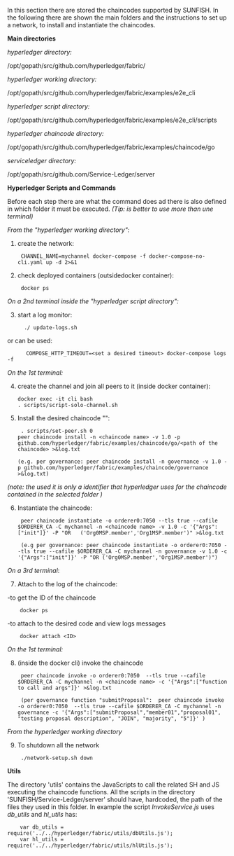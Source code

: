 In this section there are stored the chaincodes supported by SUNFISH.
In the following there are shown the main folders and the instructions to set up a network, to install and instantiate the chaincodes. 

**Main directories**

*hyperledger directory:*

/opt/gopath/src/github.com/hyperledger/fabric/

*hyperledger working directory:*

/opt/gopath/src/github.com/hyperledger/fabric/examples/e2e_cli

*hyperledger script directory:*

/opt/gopath/src/github.com/hyperledger/fabric/examples/e2e_cli/scripts

*hyperledger chaincode directory:*

/opt/gopath/src/github.com/hyperledger/fabric/examples/chaincode/go

*serviceledger directory:*

/opt/gopath/src/github.com/Service-Ledger/server




**Hyperledger Scripts and Commands**

Before each step there are what the command does ad there is also defined in which folder it must be executed.
_(Tip: is better to use more than une terminal)_   

*From the "hyperledger working directory":*

1) create the network:

        CHANNEL_NAME=mychannel docker-compose -f docker-compose-no-cli.yaml up -d 2>&1

2) check deployed containers (outsidedocker container):
        
        docker ps

*On a 2nd terminal inside the "hyperledger script directory":*

3) start a  log monitor:
         
         ./ update-logs.sh

or can be used:
          
          COMPOSE_HTTP_TIMEOUT=<set a desired timeout> docker-compose logs -f

*On the 1st terminal:*

4) create the channel and join all peers to it (inside docker container):
    
       docker exec -it cli bash
       . scripts/script-solo-channel.sh

5) Install the desired chaincode "<chaincode name>":
    
        . scripts/set-peer.sh 0 
       peer chaincode install -n <chaincode name> -v 1.0 -p github.com/hyperledger/fabric/examples/chaincode/go/<path of the chaincode> >&log.txt
       
       (e.g. per governance: peer chaincode install -n governance -v 1.0 -p github.com/hyperledger/fabric/examples/chaincode/governance >&log.txt)
    
*(note: the <chaincode name> used it is only a identifier that hyperledger uses for the chaincode contained in the selected folder )*

6) Instantiate the chaincode:

        peer chaincode instantiate -o orderer0:7050 --tls true --cafile $ORDERER_CA -C mychannel -n <chaincode name> -v 1.0 -c '{"Args":["init"]}' -P "OR   ('Org0MSP.member','Org1MSP.member')" >&log.txt
        
        (e.g per governance: peer chaincode instantiate -o orderer0:7050 --tls true --cafile $ORDERER_CA -C mychannel -n governance -v 1.0 -c '{"Args":["init"]}' -P "OR ('Org0MSP.member','Org1MSP.member')")

*On a 3rd terminal*:

7) Attach to the log of the chaincode:

-to get the ID of the chaincode

        docker ps 
        
-to attach to the desired code and view logs messages
        
        docker attach <ID>
        

*On the 1st terminal:*

8) (inside the docker cli) invoke the chaincode
        
        peer chaincode invoke -o orderer0:7050  --tls true --cafile $ORDERER_CA -C mychannel -n <chaincode name> -c '{"Args":["function to call and args"]}' >&log.txt
        
        (per governance function "submitProposal":  peer chaincode invoke -o orderer0:7050  --tls true --cafile $ORDERER_CA -C mychannel -n governance -c '{"Args":["submitProposal","member01","proposal01", "testing proposal description", "JOIN", "majority", "5"]}' )

*From the hyperledger working directory*

9) To shutdown all the network
                
        ./network-setup.sh down



**Utils**

The directory 'utils' contains the JavaScripts to call the related SH and JS executing the chaincode functions. All the scripts in the directory 'SUNFISH/Service-Ledger/server' should have, hardcoded, the path of the files they used in this folder. 
In example the script *InvokeService.js* uses *db_utils* and *hl_utils* has:
                
        var db_utils = require('../../hyperledger/fabric/utils/dbUtils.js');
        var hl_utils = require('../../hyperledger/fabric/utils/hlUtils.js');
